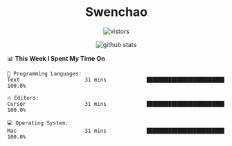 <h1 align="center">Swenchao</h3>

<p align="center">
  <img src="https://visitor-badge.glitch.me/badge?page_id=Swenchao" alt="vistors" />
</p>

<p align="center">
  <img src="https://github-readme-stats.vercel.app/api?username=Swenchao&count_private=true&show_icons=true&theme=vue-dark&hide_title=true" alt="github stats" />
</p>

<!--START_SECTION:waka-->
📊 **This Week I Spent My Time On** 

```text
💬 Programming Languages: 
Text                     31 mins             █████████████████████████   100.0%

🔥 Editors: 
Cursor                   31 mins             █████████████████████████   100.0%

💻 Operating System: 
Mac                      31 mins             █████████████████████████   100.0%

```


<!--END_SECTION:waka-->
